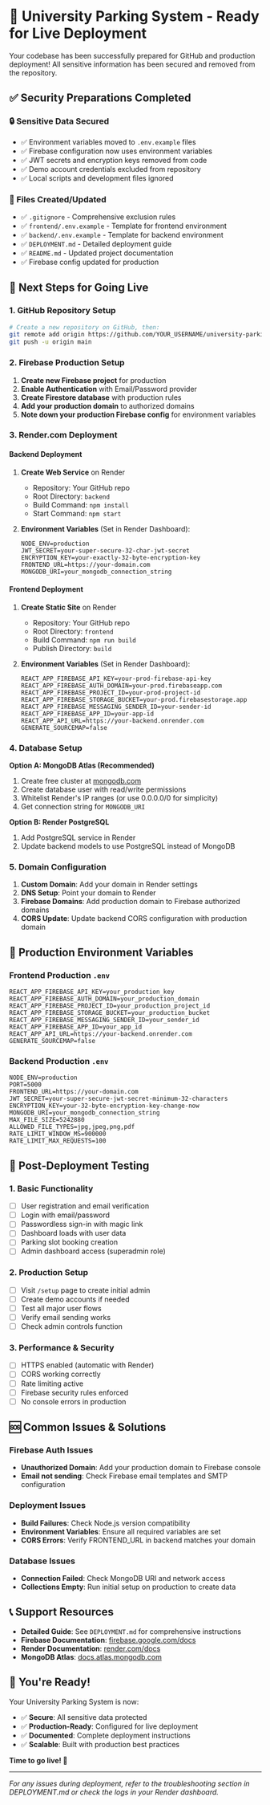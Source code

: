 # 🚀 University Parking System - Ready for Live Deployment

Your codebase has been successfully prepared for GitHub and production deployment! All sensitive information has been secured and removed from the repository.

## ✅ Security Preparations Completed

### 🔒 Sensitive Data Secured
- ✅ Environment variables moved to `.env.example` files
- ✅ Firebase configuration now uses environment variables
- ✅ JWT secrets and encryption keys removed from code
- ✅ Demo account credentials excluded from repository
- ✅ Local scripts and development files ignored

### 📁 Files Created/Updated
- ✅ `.gitignore` - Comprehensive exclusion rules
- ✅ `frontend/.env.example` - Template for frontend environment
- ✅ `backend/.env.example` - Template for backend environment
- ✅ `DEPLOYMENT.md` - Detailed deployment guide
- ✅ `README.md` - Updated project documentation
- ✅ Firebase config updated for production

## 🎯 Next Steps for Going Live

### 1. GitHub Repository Setup
```bash
# Create a new repository on GitHub, then:
git remote add origin https://github.com/YOUR_USERNAME/university-parking-system.git
git push -u origin main
```

### 2. Firebase Production Setup
1. **Create new Firebase project** for production
2. **Enable Authentication** with Email/Password provider
3. **Create Firestore database** with production rules
4. **Add your production domain** to authorized domains
5. **Note down your production Firebase config** for environment variables

### 3. Render.com Deployment

#### Backend Deployment
1. **Create Web Service** on Render
   - Repository: Your GitHub repo
   - Root Directory: `backend`
   - Build Command: `npm install`
   - Start Command: `npm start`

2. **Environment Variables** (Set in Render Dashboard):
   ```
   NODE_ENV=production
   JWT_SECRET=your-super-secure-32-char-jwt-secret
   ENCRYPTION_KEY=your-exactly-32-byte-encryption-key
   FRONTEND_URL=https://your-domain.com
   MONGODB_URI=your_mongodb_connection_string
   ```

#### Frontend Deployment
1. **Create Static Site** on Render
   - Repository: Your GitHub repo
   - Root Directory: `frontend`
   - Build Command: `npm run build`
   - Publish Directory: `build`

2. **Environment Variables** (Set in Render Dashboard):
   ```
   REACT_APP_FIREBASE_API_KEY=your-prod-firebase-api-key
   REACT_APP_FIREBASE_AUTH_DOMAIN=your-prod.firebaseapp.com
   REACT_APP_FIREBASE_PROJECT_ID=your-prod-project-id
   REACT_APP_FIREBASE_STORAGE_BUCKET=your-prod.firebasestorage.app
   REACT_APP_FIREBASE_MESSAGING_SENDER_ID=your-sender-id
   REACT_APP_FIREBASE_APP_ID=your-app-id
   REACT_APP_API_URL=https://your-backend.onrender.com
   GENERATE_SOURCEMAP=false
   ```

### 4. Database Setup
**Option A: MongoDB Atlas (Recommended)**
1. Create free cluster at [mongodb.com](https://mongodb.com)
2. Create database user with read/write permissions
3. Whitelist Render's IP ranges (or use 0.0.0.0/0 for simplicity)
4. Get connection string for `MONGODB_URI`

**Option B: Render PostgreSQL**
1. Add PostgreSQL service in Render
2. Update backend models to use PostgreSQL instead of MongoDB

### 5. Domain Configuration
1. **Custom Domain**: Add your domain in Render settings
2. **DNS Setup**: Point your domain to Render
3. **Firebase Domains**: Add production domain to Firebase authorized domains
4. **CORS Update**: Update backend CORS configuration with production domain

## 🔧 Production Environment Variables

### Frontend Production `.env`
```env
REACT_APP_FIREBASE_API_KEY=your_production_key
REACT_APP_FIREBASE_AUTH_DOMAIN=your_production_domain
REACT_APP_FIREBASE_PROJECT_ID=your_production_project_id
REACT_APP_FIREBASE_STORAGE_BUCKET=your_production_bucket
REACT_APP_FIREBASE_MESSAGING_SENDER_ID=your_sender_id
REACT_APP_FIREBASE_APP_ID=your_app_id
REACT_APP_API_URL=https://your-backend.onrender.com
GENERATE_SOURCEMAP=false
```

### Backend Production `.env`
```env
NODE_ENV=production
PORT=5000
FRONTEND_URL=https://your-domain.com
JWT_SECRET=your-super-secure-jwt-secret-minimum-32-characters
ENCRYPTION_KEY=your-32-byte-encryption-key-change-now
MONGODB_URI=your_mongodb_connection_string
MAX_FILE_SIZE=5242880
ALLOWED_FILE_TYPES=jpg,jpeg,png,pdf
RATE_LIMIT_WINDOW_MS=900000
RATE_LIMIT_MAX_REQUESTS=100
```

## 🚦 Post-Deployment Testing

### 1. Basic Functionality
- [ ] User registration and email verification
- [ ] Login with email/password
- [ ] Passwordless sign-in with magic link
- [ ] Dashboard loads with user data
- [ ] Parking slot booking creation
- [ ] Admin dashboard access (superadmin role)

### 2. Production Setup
- [ ] Visit `/setup` page to create initial admin
- [ ] Create demo accounts if needed
- [ ] Test all major user flows
- [ ] Verify email sending works
- [ ] Check admin controls function

### 3. Performance & Security
- [ ] HTTPS enabled (automatic with Render)
- [ ] CORS working correctly
- [ ] Rate limiting active
- [ ] Firebase security rules enforced
- [ ] No console errors in production

## 🆘 Common Issues & Solutions

### Firebase Auth Issues
- **Unauthorized Domain**: Add your production domain to Firebase console
- **Email not sending**: Check Firebase email templates and SMTP configuration

### Deployment Issues
- **Build Failures**: Check Node.js version compatibility
- **Environment Variables**: Ensure all required variables are set
- **CORS Errors**: Verify FRONTEND_URL in backend matches your domain

### Database Issues
- **Connection Failed**: Check MongoDB URI and network access
- **Collections Empty**: Run initial setup on production to create data

## 📞 Support Resources

- **Detailed Guide**: See `DEPLOYMENT.md` for comprehensive instructions
- **Firebase Documentation**: [firebase.google.com/docs](https://firebase.google.com/docs)
- **Render Documentation**: [render.com/docs](https://render.com/docs)
- **MongoDB Atlas**: [docs.atlas.mongodb.com](https://docs.atlas.mongodb.com)

## 🎉 You're Ready!

Your University Parking System is now:
- ✅ **Secure**: All sensitive data protected
- ✅ **Production-Ready**: Configured for live deployment
- ✅ **Documented**: Complete deployment instructions
- ✅ **Scalable**: Built with production best practices

**Time to go live! 🚀**

---

*For any issues during deployment, refer to the troubleshooting section in DEPLOYMENT.md or check the logs in your Render dashboard.*
